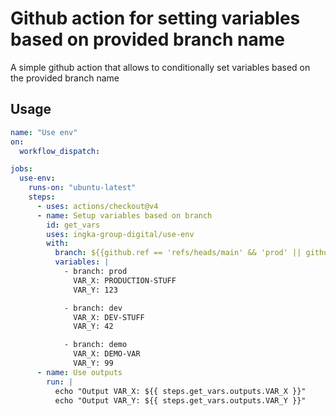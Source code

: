 # Github action for setting variables based on provided branch name

A simple github action that allows to conditionally set variables based on the provided branch name

## Usage

```yaml
name: "Use env"
on:
  workflow_dispatch:

jobs:
  use-env:
    runs-on: "ubuntu-latest"
    steps:
      - uses: actions/checkout@v4
      - name: Setup variables based on branch
        id: get_vars
        uses: ingka-group-digital/use-env
        with:
          branch: ${{github.ref == 'refs/heads/main' && 'prod' || github.ref == 'refs/heads/demo' && 'demo' || github.ref == 'refs/heads/dev' && 'dev'}}
          variables: |
            - branch: prod
              VAR_X: PRODUCTION-STUFF
              VAR_Y: 123

            - branch: dev
              VAR_X: DEV-STUFF
              VAR_Y: 42

            - branch: demo
              VAR_X: DEMO-VAR
              VAR_Y: 99
      - name: Use outputs
        run: |
          echo "Output VAR_X: ${{ steps.get_vars.outputs.VAR_X }}"
          echo "Output VAR_Y: ${{ steps.get_vars.outputs.VAR_Y }}"
```